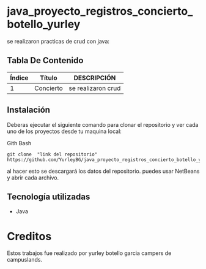 # java_proyecto_registros_concierto_botello_yurley

se realizaron practicas de crud con java:

## Tabla De Contenido
| Índice | Título | DESCRIPCIÓN|
|--|------|-----|
| 1 | Concierto |se realizaron crud |




## Instalación
 Deberas ejecutar el siguiente comando para clonar el repositorio y ver cada uno de los proyectos  desde tu maquina local:
 
Gith Bash

~~~ 
git clone  "link del repositorio" https://github.com/YurleyBG/java_proyecto_registros_concierto_botello_yurley
~~~
al hacer esto se descargará  los datos del repositorio. puedes usar NetBeans  y abrir cada archivo.


 ## Tecnología utilizadas

* Java


# Creditos

Estos trabajos fue realizado por yurley botello garcia campers de campuslands.
